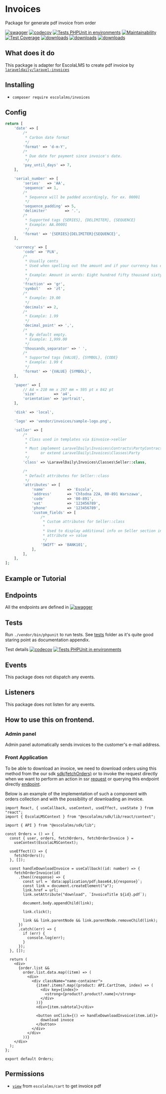 # Invoices

Package for generate pdf invoice from order

[![swagger](https://img.shields.io/badge/documentation-swagger-green)](https://escolalms.github.io/Invoices/)
[![codecov](https://codecov.io/gh/EscolaLMS/Invoices/branch/main/graph/badge.svg?token=O91FHNKI6R)](https://codecov.io/gh/EscolaLMS/Invoices)
[![Tests PHPUnit in environments](https://github.com/EscolaLMS/Invoices/actions/workflows/test.yml/badge.svg)](https://github.com/EscolaLMS/Invoices/actions/workflows/test.yml)
[![Maintainability](https://api.codeclimate.com/v1/badges/60eb83351d2d550c15cb/maintainability)](https://codeclimate.com/github/EscolaLMS/Invoices/maintainability)
[![Test Coverage](https://api.codeclimate.com/v1/badges/60eb83351d2d550c15cb/test_coverage)](https://codeclimate.com/github/EscolaLMS/Invoices/test_coverage)
[![downloads](https://img.shields.io/packagist/dt/escolalms/invoices)](https://packagist.org/packages/escolalms/invoices)
[![downloads](https://img.shields.io/packagist/v/escolalms/invoices)](https://packagist.org/packages/escolalms/invoices)
[![downloads](https://img.shields.io/packagist/l/escolalms/invoices)](https://packagist.org/packages/escolalms/invoices)

## What does it do

This package is adapter for EscolaLMS to create pdf invoice by <a href="https://github.com/LaravelDaily/laravel-invoices" target="_blank">`laraveldaily/laravel-invoices`</a>

## Installing

- `composer require escolalms/invoices`

## Config

```php
return [
    'date' => [
        /*
         * Carbon date format
         */
        'format' => 'd-m-Y',
        /*
         * Due date for payment since invoice's date.
         */
        'pay_until_days' => 7,
    ],

    'serial_number' => [
        'series'   => 'AA',
        'sequence' => 1,
        /*
         * Sequence will be padded accordingly, for ex. 00001
         */
        'sequence_padding' => 5,
        'delimiter'        => '.',
        /*
         * Supported tags {SERIES}, {DELIMITER}, {SEQUENCE}
         * Example: AA.00001
         */
        'format' => '{SERIES}{DELIMITER}{SEQUENCE}',
    ],

    'currency' => [
        'code' => 'PLN',
        /*
         * Usually cents
         * Used when spelling out the amount and if your currency has decimals.
         *
         * Example: Amount in words: Eight hundred fifty thousand sixty-eight EUR and fifteen ct.
         */
        'fraction' => 'gr',
        'symbol'   => 'zł',
        /*
         * Example: 19.00
         */
        'decimals' => 2,
        /*
         * Example: 1.99
         */
        'decimal_point' => ',',
        /*
         * By default empty.
         * Example: 1,999.00
         */
        'thousands_separator' => ' ',
        /*
         * Supported tags {VALUE}, {SYMBOL}, {CODE}
         * Example: 1.99 €
         */
        'format' => '{VALUE} {SYMBOL}',
    ],

    'paper' => [
        // A4 = 210 mm x 297 mm = 595 pt x 842 pt
        'size'        => 'a4',
        'orientation' => 'portrait',
    ],

    'disk' => 'local',

    'logo' => 'vendor/invoices/sample-logo.png',

    'seller' => [
        /*
         * Class used in templates via $invoice->seller
         *
         * Must implement LaravelDaily\Invoices\Contracts\PartyContract
         *      or extend LaravelDaily\Invoices\Classes\Party
         */
        'class' => \LaravelDaily\Invoices\Classes\Seller::class,

        /*
         * Default attributes for Seller::class
         */
        'attributes' => [
            'name'          => 'Escola',
            'address'       => 'Chłodna 22A, 00-891 Warszawa',
            'code'          => '00-891',
            'vat'           => '123456789',
            'phone'         => '123456789',
            'custom_fields' => [
                /*
                 * Custom attributes for Seller::class
                 *
                 * Used to display additional info on Seller section in invoice
                 * attribute => value
                 */
                'SWIFT' => 'BANK101',
            ],
        ],
    ],
];
```

## Example or Tutorial

## Endpoints

All the endpoints are defined in [![swagger](https://img.shields.io/badge/documentation-swagger-green)](https://escolalms.github.io/Invoices/)

## Tests

Run `./vendor/bin/phpunit` to run tests. See [tests](https://github.com/EscolaLMS/Invoices/tree/main/tests) folder as it's quite good staring point as documentation appendix.

Test details [![codecov](https://codecov.io/gh/EscolaLMS/Invoices/branch/main/graph/badge.svg?token=O91FHNKI6R)](https://codecov.io/gh/EscolaLMS/Invoices) [![Tests PHPUnit in environments](https://github.com/EscolaLMS/Invoices/actions/workflows/test.yml/badge.svg)](https://github.com/EscolaLMS/Invoices/actions/workflows/test.yml)

## Events

This package does not dispatch any events.

## Listeners

This package does not listen for any events.

## How to use this on frontend.

### Admin panel

Admin panel automatically sends invoices to the customer's e-mail address.

### Front Application

To be able to download an invoice, we need to download orders using this method from the our sdk [sdk(fetchOrders)](https://github.com/EscolaLMS/sdk/blob/main/src/react/context/index.tsx#L1305) or to invoke the request directly when we want to perform an action in ssr [request](https://github.com/EscolaLMS/sdk/blob/main/src/services/cart.ts#L120) or querying this endpoint directly [endpoint](https://api-docs.wellms.io/#/Orders/8997737565f012fc6483d7874fed7375).

Below is an example of the implementation of such a component with orders collection and with the possibility of downloading an invoice.

```tsx
import React, { useCallback, useContext, useEffect, useState } from "react";
import { EscolaLMSContext } from "@escolalms/sdk/lib/react/context";

import { API } from "@escolalms/sdk/lib";

const Orders = () => {
  const { user, orders, fetchOrders, fetchOrderInvoice } =
    useContext(EscolaLMSContext);

  useEffect(() => {
    fetchOrders();
  }, []);

  const handleDownloadInvoice = useCallback((id: number) => {
    fetchOrderInvoice(id)
      .then((response) => {
        const url = `data:application/pdf;base64,${response}`;
        const link = document.createElement("a");
        link.href = url;
        link.setAttribute("download", `InvoiceTitle ${id}.pdf`);

        document.body.appendChild(link);

        link.click();

        link && link.parentNode && link.parentNode.removeChild(link);
      })
      .catch((err) => {
        if (err) {
          console.log(err);
        }
      });
  }, []);

  return (
    <div>
      {order.list &&
        order.list.data.map((item) => (
          <div>
            <div className="name-container">
              {item?.items?.map((product: API.CartItem, index) => (
                <div key={index}>
                  <strong>{product?.product?.name}</strong>
                </div>
              ))}
              <div>{item.subtotal}</div>

              <button onClick={() => handleDownloadInvoice(item.id)}>
                download invoce
              </button>
            </div>
          </div>
        ))}
    </div>
  );
};

export default Orders;
```

## Permissions

- <a href="https://i.imgur.com/AoXsisJ.png">`view`</a> from `escolalms/cart` to get invoice pdf
